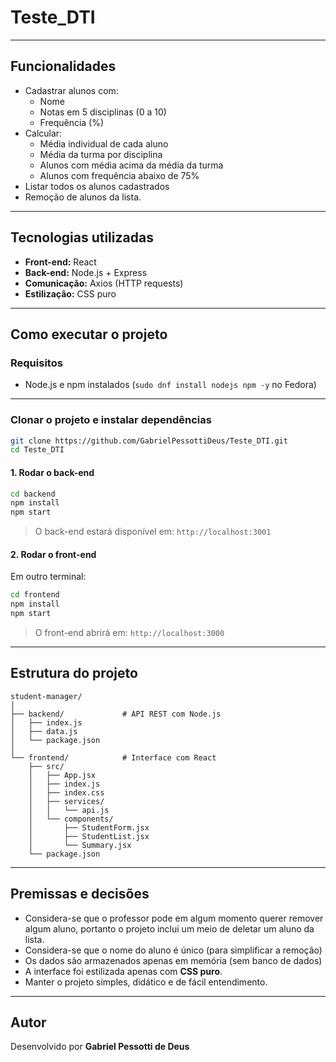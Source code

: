 # Teste_DTI

---

## Funcionalidades

- Cadastrar alunos com:
  - Nome
  - Notas em 5 disciplinas (0 a 10)
  - Frequência (%)  
- Calcular:
  - Média individual de cada aluno
  - Média da turma por disciplina
  - Alunos com média acima da média da turma
  - Alunos com frequência abaixo de 75%
- Listar todos os alunos cadastrados
- Remoção de alunos da lista.

---

## Tecnologias utilizadas

- **Front-end:** React
- **Back-end:** Node.js + Express
- **Comunicação:** Axios (HTTP requests)
- **Estilização:** CSS puro

---

## Como executar o projeto

### Requisitos

- Node.js e npm instalados (`sudo dnf install nodejs npm -y` no Fedora)

---

### Clonar o projeto e instalar dependências

```bash
git clone https://github.com/GabrielPessottiDeus/Teste_DTI.git
cd Teste_DTI
```

#### 1. Rodar o back-end

```bash
cd backend
npm install
npm start
```

> O back-end estará disponível em: `http://localhost:3001`

#### 2. Rodar o front-end

Em outro terminal:

```bash
cd frontend
npm install
npm start
```

> O front-end abrirá em: `http://localhost:3000`

---

## Estrutura do projeto

```
student-manager/
│
├── backend/             # API REST com Node.js
│   ├── index.js
│   ├── data.js
│   └── package.json
│
└── frontend/            # Interface com React
    ├── src/
    │   ├── App.jsx
    │   ├── index.js
    │   ├── index.css
    │   ├── services/
    │   │   └── api.js
    │   └── components/
    │       ├── StudentForm.jsx
    │       ├── StudentList.jsx
    │       └── Summary.jsx
    └── package.json
```

---

## Premissas e decisões

- Considera-se que o professor pode em algum momento querer remover algum aluno, portanto o projeto inclui um meio de deletar um aluno da lista.
- Considera-se que o nome do aluno é único (para simplificar a remoção)
- Os dados são armazenados apenas em memória (sem banco de dados)
- A interface foi estilizada apenas com **CSS puro**.
- Manter o projeto simples, didático e de fácil entendimento.

---

## Autor

Desenvolvido por **Gabriel Pessotti de Deus**  
